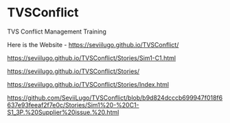 # TVSConflict
TVS Conflict Management Training

Here is the Website - https://seviilugo.github.io/TVSConflict/

https://seviilugo.github.io/TVSConflict/Stories/Sim1-C1.html


https://seviilugo.github.io/TVSConflict/Stories/

https://seviilugo.github.io/TVSConflict/Stories/Index.html


https://github.com/SeviiLugo/TVSConflict/blob/b9d824dcccb699947f018f6637e93feeaf2f7e0c/Stories/Sim1%20-%20C1-S1_3P.%20Supplier%20issue.%20.html


